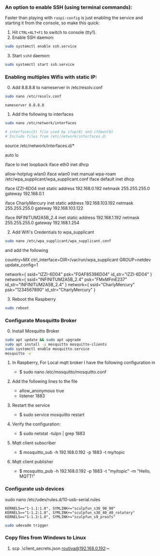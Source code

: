 ### An option to enable SSH (using terminal commands):

Faster than playing with `raspi-config` is just enabling the service and starting it from the console, so make this quick:

1. Hit `CTRL+ALT+F1` to switch to console (tty1).
2. Enable SSH daemon:

```bash
sudo systemctl enable ssh.service
```

3. Start `sshd` daemon:

```bash
sudo systemctl start ssh.service
```


### Enabling multiples Wifis with static IP:

0. Add 8.8.8.8 to nameserver in /etc/resolv.conf

```bash
sudo nano /etc/resolv.conf
```

```nano
nameserver 8.8.8.8
```


1. Add the following to interfaces

```bash
sudo nano /etc/network/interfaces
```

```bash
# interfaces(5) file used by ifup(8) and ifdown(8)
# Include files from /etc/network/interfaces.d:
```
source /etc/network/interfaces.d/*

auto lo

iface lo inet loopback
iface eth0 inet dhcp

allow-hotplug wlan0
iface wlan0 inet manual
wpa-roam /etc/wpa_supplicant/wpa_supplicant.conf
iface default inet dhcp

iface IZZI-6D04 inet static
address 192.168.0.192
netmask 255.255.255.0
gateway 192.168.0.1

iface CharlyMercury inet static
address 192.168.103.192
netmask 255.255.255.0
gateway 192.168.103.122

iface INFINITUM2A5B_2.4 inet static
address 192.168.1.192
netmask 255.255.255.0
gateway 192.168.1.254

2. Add Wifi's Credentials to wpa_supplicant 

```bash
sudo nano /etc/wpa_supplicant/wpa_supplicant.conf
```

and add the following

country=MX
ctrl_interface=DIR=/var/run/wpa_supplicant GROUP=netdev
update_config=1

network={
ssid="IZZI-6D04"
psk="F0AF85386D04"
id_str="IZZI-6D04"
}
network={
ssid="INFINITUM2A5B_2.4"
psk="FMxMFmE237"
id_str="INFINITUM2A5B_2.4"
}
network={
ssid="CharlyMercury"
psk="1234567890"
id_str="CharlyMercury"
}

3. Reboot the Raspberry

```bash
sudo reboot
```


### Configurate Mosquitto Broker ###

0. Install Mosquitto Broker

```bash
sudo apt update && sudo apt upgrade
sudo apt install -y mosquitto mosquitto-clients
sudo systemctl enable mosquitto.service
mosquitto -v
```

1. In Raspberry, For Local mqtt broker I have the following configuration in

    - $ sudo nano /etc/mosquitto/mosquitto.conf

2. Add the following lines to the file

    - allow_anonymous true
    - listener 1883

3. Restart the service

    - $ sudo service mosquitto restart

4. Verify the configuration:

    - $ sudo netstat -tulpn | grep 1883

5. Mqtt client subscriber

    - $ mosquitto_sub -h 192.168.0.192 -p 1883 -t my/topic

6. Mqtt client publisher

    - $ mosquitto_pub -h 192.168.0.192 -p 1883 -t "my/topic" -m "Hello, MQTT!"


### Configurate usb devices ###

sudo nano /etc/udev/rules.d/10-usb-serial.rules

``` nano
KERNELS=="1-1.1:1.0", SYMLINK+="sculpfun_s30_90_90"
KERNELS=="1-1.2:1.0", SYMLINK+="sculpfun_s30_40_40_rotatory"
KERNELS=="1-1.3:1.0", SYMLINK+="sculpfun_s9_proofs"
```

```bash
sudo udevadm trigger
```


### Copy files from Windows to Linux ###

1. scp .\client_secrets.json routiva@192.168.0.192:~
